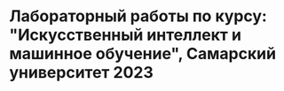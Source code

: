 # Лабораторный работы по курсу: "Искусственный интеллект и машинное обучение", Самарский университет 2023
